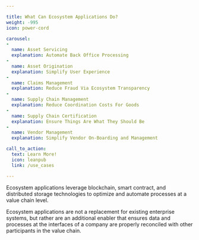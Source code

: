 ```yaml
---

title: What Can Ecosystem Applications Do?
weight: -995
icon: power-cord

carousel:
-
  name: Asset Servicing
  explanation: Automate Back Office Processing
-
  name: Asset Origination
  explanation: Simplify User Experience
-
  name: Claims Management
  explanation: Reduce Fraud Via Ecosystem Transparency
-
  name: Supply Chain Management
  explanation: Reduce Coordination Costs For Goods
-
  name: Supply Chain Certification
  explanation: Ensure Things Are What They Should Be
-
  name: Vendor Management
  explanation: Simplify Vendor On-Boarding and Management

call_to_action:
  text: Learn More!
  icon: leanpub
  link: /use_cases

---
```


Ecosystem applications leverage blockchain, smart contract, and distributed storage technologies to optimize and automate processes at a value chain level.

Ecosystem applications are not a replacement for existing enterprise systems, but rather are an additional enabler that ensures data and processes at the interfaces of a company are properly reconciled with other participants in the value chain.